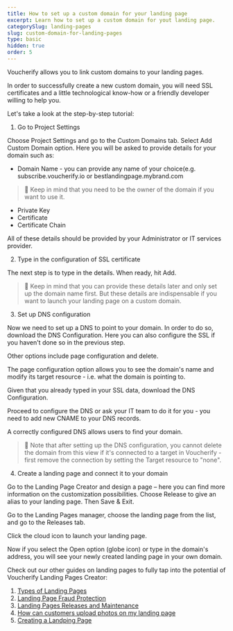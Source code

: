 ```yaml
---
title: How to set up a custom domain for your landing page
excerpt: Learn how to set up a custom domain for yout landing page.
categorySlug: landing-pages
slug: custom-domain-for-landing-pages
type: basic
hidden: true
order: 5
---
```


Voucherify allows you to link custom domains to your landing pages.

In order to successfully create a new custom domain, you will need SSL certificates and a little technological know-how or a friendly developer willing to help you.

Let's take a look at the step-by-step tutorial:

1. Go to Project Settings

Choose Project Settings and go to the Custom Domains tab. Select Add Custom Domain option. Here you will be asked to provide details for your domain such as:

- Domain Name - you can provide any name of your choice(e.g. subscribe.voucherify.io or bestlandingpage.mybrand.com

> 🚧 
> Keep in mind that you need to be the owner of the domain if you want to use it.

- Private Key
- Certificate
- Certificate Chain 

All of these details should be provided by your Administrator or IT services provider. 

2. Type in the configuration of SSL certificate

The next step is to type in the details. When ready, hit Add. 

> 🚧 
> Keep in mind that you can provide these details later and only set up the domain name first. But these details are indispensable if you want to launch your landing page on a custom domain.

3. Set up DNS configuration

Now we need to set up a DNS to point to your domain. In order to do so, download the DNS Configuration. Here you can also configure the SSL if you haven't done so in the previous step.

Other options include page configuration and delete. 

The page configuration option allows you to see the domain's name and modify its target resource - i.e. what the domain is pointing to. 

Given that you already typed in your SSL data, download the DNS Configuration. 

Proceed to configure the DNS or ask your IT team to do it for you - you need to add new CNAME to your DNS records.

A correctly configured DNS allows users to find your domain. 

> 🚧 
> Note that after setting up the DNS configuration, you cannot delete the domain from this view if it's connected to a target in Voucherify - first remove the connection by setting the Target resource to "none".

4. Create a landing page and connect it to your domain

Go to the Landing Page Creator and design a page – here you can find more information on the customization possibilities. Choose Release to give an alias to your landing page. Then Save & Exit.

Go to the Landing Pages manager, choose the landing page from the list, and go to the Releases tab.

Click the cloud icon to launch your landing page.

Now if you select the Open option (globe icon) or type in the domain's address, you will see your newly created landing page in your own domain.

Check out our other guides on landing pages to fully tap into the potential of Voucherify Landing Pages Creator: 

1. [Types of Landing Pages](doc:types-of-landing-pages)
2. [Landing Page Fraud Protection](doc:landing-page-fraud-protection)
3. [Landing Pages Releases and Maintenance](doc:releases-and-maintenance-of-landing-pages)
4. [How can customers upload photos on my landing page](doc:upload-photos-to-a-landing-page)
5. [Creating a Landping Page](doc:creating-a-landing-page)